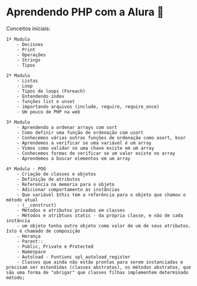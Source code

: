 # Aprendendo PHP com a Alura :elephant:

Conceitos iniciais: 

    1º Modulo
        - Decisoes
        - Print
        - Operações 
        - Strings
        - Tipos

    2º Modulo
        - Listas
        - Loop
        - Tipos de loops (Foreach)
        - Entendendo index 
        - funções list e unset
        - importando arquivos (include, require, require_once)
        - Um pouco de PHP na web

    3º Modulo
        - Aprendendo a ordenar arrays com sort
        - Como definir uma função de ordenação com usort
        - Conhecemos várias outras funções de ordenação como asort, ksor
        - Aprendemos a verificar se uma variável é um array
        - Vimos como validar se uma chave existe em um array
        - Conhecemos formas de verificar se um valor existe no array
        - Aprendemos a buscar elementos em um array

    4º Modulo - POO
        - Criação de classes e objetos
        - Definição de atributos
        - Referencia na memoria para o objeto
        - Adicionar comportamento às instâncias
        - Que variável $this tem a referência para o objeto que chamou o método atual
        - (__construct)
        - Métodos e atributos privados em classes
        - Métodos e atribtuos static - da própria classe, e não de cada instância
        - um objeto tenha outro objeto como valor de um de seus atributos. Isto é chamado de composição
        - Herança
        - Parent::
        - Public, Private e Protected
        - Namespace
        - Autoload - Funtionc spl_autoload_register
        - Classes que ainda não estão prontas para serem instanciadas e precisam ser estendidas (classes abstratas), os métodos abstratos, que são uma forma de "obrigar" que classes filhas implementem determinado método;
        

